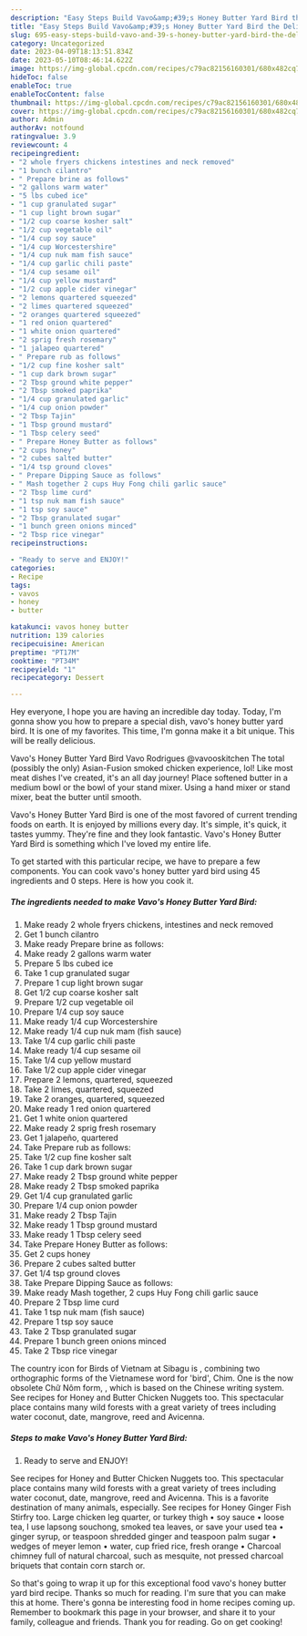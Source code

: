 ```yaml
---
description: "Easy Steps Build Vavo&amp;#39;s Honey Butter Yard Bird the Delicious}"
title: "Easy Steps Build Vavo&amp;#39;s Honey Butter Yard Bird the Delicious}"
slug: 695-easy-steps-build-vavo-and-39-s-honey-butter-yard-bird-the-delicious
category: Uncategorized
date: 2023-04-09T18:13:51.834Z
date: 2023-05-10T08:46:14.622Z
image: https://img-global.cpcdn.com/recipes/c79ac82156160301/680x482cq70/vavos-honey-butter-yard-bird-recipe-main-photo.jpg
hideToc: false
enableToc: true
enableTocContent: false
thumbnail: https://img-global.cpcdn.com/recipes/c79ac82156160301/680x482cq70/vavos-honey-butter-yard-bird-recipe-main-photo.jpg
cover: https://img-global.cpcdn.com/recipes/c79ac82156160301/680x482cq70/vavos-honey-butter-yard-bird-recipe-main-photo.jpg
author: Admin
authorAv: notfound
ratingvalue: 3.9
reviewcount: 4
recipeingredient:
- "2 whole fryers chickens intestines and neck removed"
- "1 bunch cilantro"
- " Prepare brine as follows"
- "2 gallons warm water"
- "5 lbs cubed ice"
- "1 cup granulated sugar"
- "1 cup light brown sugar"
- "1/2 cup coarse kosher salt"
- "1/2 cup vegetable oil"
- "1/4 cup soy sauce"
- "1/4 cup Worcestershire"
- "1/4 cup nuk mam fish sauce"
- "1/4 cup garlic chili paste"
- "1/4 cup sesame oil"
- "1/4 cup yellow mustard"
- "1/2 cup apple cider vinegar"
- "2 lemons quartered squeezed"
- "2 limes quartered squeezed"
- "2 oranges quartered squeezed"
- "1 red onion quartered"
- "1 white onion quartered"
- "2 sprig fresh rosemary"
- "1 jalapeo quartered"
- " Prepare rub as follows"
- "1/2 cup fine kosher salt"
- "1 cup dark brown sugar"
- "2 Tbsp ground white pepper"
- "2 Tbsp smoked paprika"
- "1/4 cup granulated garlic"
- "1/4 cup onion powder"
- "2 Tbsp Tajin"
- "1 Tbsp ground mustard"
- "1 Tbsp celery seed"
- " Prepare Honey Butter as follows"
- "2 cups honey"
- "2 cubes salted butter"
- "1/4 tsp ground cloves"
- " Prepare Dipping Sauce as follows"
- " Mash together 2 cups Huy Fong chili garlic sauce"
- "2 Tbsp lime curd"
- "1 tsp nuk mam fish sauce"
- "1 tsp soy sauce"
- "2 Tbsp granulated sugar"
- "1 bunch green onions minced"
- "2 Tbsp rice vinegar"
recipeinstructions:

- "Ready to serve and ENJOY!"
categories:
- Recipe
tags:
- vavos
- honey
- butter

katakunci: vavos honey butter 
nutrition: 139 calories
recipecuisine: American
preptime: "PT17M"
cooktime: "PT34M"
recipeyield: "1"
recipecategory: Dessert

---
```



Hey everyone, I hope you are having an incredible day today. Today, I'm gonna show you how to prepare a special dish, vavo&#39;s honey butter yard bird. It is one of my favorites. This time, I'm gonna make it a bit unique. This will be really delicious.

Vavo&#39;s Honey Butter Yard Bird Vavo Rodrigues @vavooskitchen The total (possibly the only) Asian-Fusion smoked chicken experience, lol! Like most meat dishes I&#39;ve created, it&#39;s an all day journey! Place softened butter in a medium bowl or the bowl of your stand mixer. Using a hand mixer or stand mixer, beat the butter until smooth.

Vavo&#39;s Honey Butter Yard Bird is one of the most favored of current trending foods on earth. It is enjoyed by millions every day. It's simple, it's quick, it tastes yummy. They're fine and they look fantastic. Vavo&#39;s Honey Butter Yard Bird is something which I've loved my entire life.


To get started with this particular recipe, we have to prepare a few components. You can cook vavo&#39;s honey butter yard bird using 45 ingredients and 0 steps. Here is how you cook it.

<!--inarticleads1-->

##### The ingredients needed to make Vavo&#39;s Honey Butter Yard Bird:

1. Make ready 2 whole fryers chickens, intestines and neck removed
1. Get 1 bunch cilantro
1. Make ready  Prepare brine as follows:
1. Make ready 2 gallons warm water
1. Prepare 5 lbs cubed ice
1. Take 1 cup granulated sugar
1. Prepare 1 cup light brown sugar
1. Get 1/2 cup coarse kosher salt
1. Prepare 1/2 cup vegetable oil
1. Prepare 1/4 cup soy sauce
1. Make ready 1/4 cup Worcestershire
1. Make ready 1/4 cup nuk mam (fish sauce)
1. Take 1/4 cup garlic chili paste
1. Make ready 1/4 cup sesame oil
1. Take 1/4 cup yellow mustard
1. Take 1/2 cup apple cider vinegar
1. Prepare 2 lemons, quartered, squeezed
1. Take 2 limes, quartered, squeezed
1. Take 2 oranges, quartered, squeezed
1. Make ready 1 red onion quartered
1. Get 1 white onion quartered
1. Make ready 2 sprig fresh rosemary
1. Get 1 jalapeño, quartered
1. Take  Prepare rub as follows:
1. Take 1/2 cup fine kosher salt
1. Take 1 cup dark brown sugar
1. Make ready 2 Tbsp ground white pepper
1. Make ready 2 Tbsp smoked paprika
1. Get 1/4 cup granulated garlic
1. Prepare 1/4 cup onion powder
1. Make ready 2 Tbsp Tajin
1. Make ready 1 Tbsp ground mustard
1. Make ready 1 Tbsp celery seed
1. Take  Prepare Honey Butter as follows:
1. Get 2 cups honey
1. Prepare 2 cubes salted butter
1. Get 1/4 tsp ground cloves
1. Take  Prepare Dipping Sauce as follows:
1. Make ready  Mash together, 2 cups Huy Fong chili garlic sauce
1. Prepare 2 Tbsp lime curd
1. Take 1 tsp nuk mam (fish sauce)
1. Prepare 1 tsp soy sauce
1. Take 2 Tbsp granulated sugar
1. Prepare 1 bunch green onions minced
1. Take 2 Tbsp rice vinegar


The country icon for Birds of Vietnam at Sibagu is , combining two orthographic forms of the Vietnamese word for &#39;bird&#39;, Chim. One is the now obsolete Chữ Nôm form, , which is based on the Chinese writing system. See recipes for Honey and Butter Chicken Nuggets too. This spectacular place contains many wild forests with a great variety of trees including water coconut, date, mangrove, reed and Avicenna. 

<!--inarticleads2-->

##### Steps to make Vavo&#39;s Honey Butter Yard Bird:


1. Ready to serve and ENJOY!

See recipes for Honey and Butter Chicken Nuggets too. This spectacular place contains many wild forests with a great variety of trees including water coconut, date, mangrove, reed and Avicenna. This is a favorite destination of many animals, especially. See recipes for Honey Ginger Fish Stirfry too. Large chicken leg quarter, or turkey thigh • soy sauce • loose tea, I use lapsong souchong, smoked tea leaves, or save your used tea • ginger syrup, or teaspoon shredded ginger and teaspoon palm sugar • wedges of meyer lemon • water, cup fried rice, fresh orange • Charcoal chimney full of natural charcoal, such as mesquite, not pressed charcoal briquets that contain corn starch or. 

So that's going to wrap it up for this exceptional food vavo&#39;s honey butter yard bird recipe. Thanks so much for reading. I'm sure that you can make this at home. There's gonna be interesting food in home recipes coming up. Remember to bookmark this page in your browser, and share it to your family, colleague and friends. Thank you for reading. Go on get cooking!
